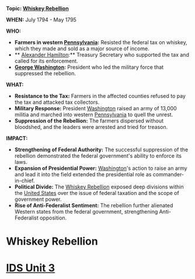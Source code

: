 **Topic: [Whiskey Rebellion](./../whiskey-rebellion/)**

**WHEN:** July 1794 - May 1795

**WHO:**

* **Farmers in western [Pennsylvania](./../pennsylvania/):** Resisted the federal tax on whiskey, which they made and sold as a major source of income.
* ** [Alexander Hamilton](./../alexander-hamilton/):** Treasury Secretary who supported the tax and called for its enforcement.
* **[George Washington](./../george-washington/):** President who led the military force that suppressed the rebellion.

**WHAT:**

* **Resistance to the Tax:** Farmers in the affected counties refused to pay the tax and attacked tax collectors.
* **Military Response:** President [Washington](./../washington/) raised an army of 13,000 militia and marched into western [Pennsylvania](./../pennsylvania/) to quell the unrest.
* **Suppression of the Rebellion:** The farmers dispersed without bloodshed, and the leaders were arrested and tried for treason.

**IMPACT:**

* **Strengthening of Federal Authority:** The successful suppression of the rebellion demonstrated the federal government's ability to enforce its laws.
* **Expansion of Presidential Power:** [Washington](./../washington/)'s action to raise an army and lead it into the field extended the presidential role as commander-in-chief.
* **Political Divide:** The [Whiskey Rebellion](./../whiskey-rebellion/) exposed deep divisions within the [United States](./../united-states/) over the issue of federal taxation and the scope of government power.
* **Rise of Anti-Federalist Sentiment:** The rebellion further alienated Western states from the federal government, strengthening Anti-Federalist opposition.
# Whiskey Rebellion 
# [IDS Unit 3](./../ids-unit-3/)